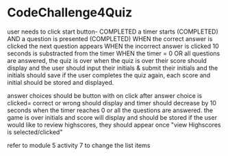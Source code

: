 # CodeChallenge4Quiz
user needs to click start button- COMPLETED
a timer starts (COMPLETED) AND a question is presented (COMPLETED)
WHEN the correct answer is clicked
the next question appears
WHEN the incorrect answer is clicked
10 seconds is substracted from the timer
WHEN the timer = 0 OR all questions are answered, the quiz is over
when the quiz is over their score should display and the user should input their initials & submit their initials and 
the initials should save
if the user completes the quiz again, each score and initial should be stored and displayed.



answer choices should be button with on click 
after answer choice is clicked= correct or wrong should display and timer should decrease by 10 seconds
when the timer reaches 0 or all the questions are answered. the game is over
initials and score will display and should be stored
if the user would like to review highscores, they should appear once "view Highscores is selected/clicked"



refer to module 5 activity 7 to change the list items 